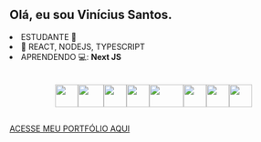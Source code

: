 <h2>Olá, eu sou <b>Vinícius Santos.</b></h2>

<li> ESTUDANTE 🔭</li>
<li>🌱 REACT, NODEJS, TYPESCRIPT</li>
<li>APRENDENDO 💻: <b>Next JS</b></li>
<br>
<br>
<div class='icons'>
  <div class='icons-itens' style='display: flex; justify-content: center;'>
    <img width="40px" height="40px" src="https://testrigor.com/wp-content/uploads/2023/04/nextjs-logo-square.png">
    <!-- REACT --> 
    <img width="45px" height="40px" src="https://upload.wikimedia.org/wikipedia/commons/thumb/a/a7/React-icon.svg/2300px-React-icon.svg.png">
    <!-- NODEJS --> 
    <img width="40px" height="40px" src="https://cdn-icons-png.flaticon.com/512/5968/5968322.png">
    <!-- FIREBASE -->
    <img width="40px" height="40px" src="https://yt3.googleusercontent.com/GsP5Yvc5jOSop4SJf_75wdOYaEbO-7ZyYhnARodAGRnEMh-OQjGPGzUz2ZtzsHPtqFyHGvmbEtI=s900-c-k-c0x00ffffff-no-rj">
    <!-- APPWRITE -->
    <img width="60px" height="40px" src="https://seeklogo.com/images/A/appwrite-logo-D33B39992A-seeklogo.com.png">
    <!-- JS --> 
    <img width="40px" height="40px" src="https://upload.wikimedia.org/wikipedia/commons/thumb/9/99/Unofficial_JavaScript_logo_2.svg/260px-Unofficial_JavaScript_logo_2.svg.png">
    <!-- HTML --> 
    <img width="40px" height="40px" src="https://logodownload.org/wp-content/uploads/2016/10/html5-logo-8.png">
    <!-- CSS --> 
    <img width="40px" height="40px" src="https://upload.wikimedia.org/wikipedia/commons/thumb/6/62/CSS3_logo.svg/240px-CSS3_logo.svg.png">
  </div>
</div>


<h2></h2>
<a href="#">ACESSE MEU PORTFÓLIO AQUI</a>
<br>

